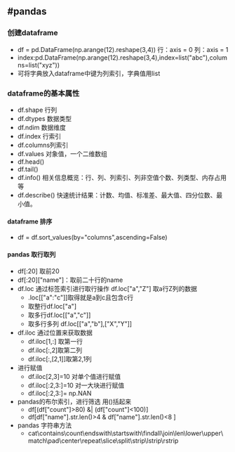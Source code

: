 #pandas
----
### 创建dataframe
- df = pd.DataFrame(np.arange(12).reshape(3,4))  行：axis = 0 列：axis = 1
- index:pd.DataFrame(np.arange(12).reshape(3,4),index=list("abc"),columns=list("xyz"))
- 可将字典放入dataframe中键为列索引，字典值用list
### dataframe的基本属性
- df.shape  行列
- df.dtypes 数据类型
- df.ndim   数据维度
- df.index  行索引
- df.columns列索引
- df.values 对象值，一个二维数组
- df.head()
- df.tail()
- df.info() 相关信息概览：行、列、列索引、列非空值个数、列类型、内存占用等
- df.describe() 快速统计结果：计数、均值、标准差、最大值、四分位数、最小值。
#### dataframe 排序
- df = df.sort_values(by="columns",ascending=False)
#### pandas 取行取列
- df[:20] 取前20  
- df[:20]["name"]：取前二十行的name
- df.loc 通过标签索引进行取行操作 df.loc["a","Z"] 取a行Z列的数据
	- .loc[["a":"c"]]取得就是a到c且包含c行
	- 取整行df.loc["a"] 
	- 取多行df.loc[["a","c"]]
	- 取多行多列 df.loc[["a","b"],["X","Y"]]  
- df.iloc 通过位置来获取数据
	- df.iloc[1,:] 取第一行
	- df.iloc[:,2]取第二列
	- df.iloc[:,[2,1]]取第2,1列
- 进行赋值
	- df.iloc[2,3]=10 对单个值进行赋值
	- df.iloc[:2,3:]=10 对一大块进行赋值
	- df.iloc[:2,3:]= np.NAN
- pandas的布尔索引，进行筛选 用()括起来
	- df[(df["count"]>80) &| (df["count"]<100)]
	- df[df["name"].str.len()>4 & df["name"].str.len()<8 ]
- pandas 字符串方法
	- cat\contains\count\endswith\startswith\findall\join\len\lower\upper\match\pad\center\repeat\slice\split\strip\lstrip\rstrip
	
	


